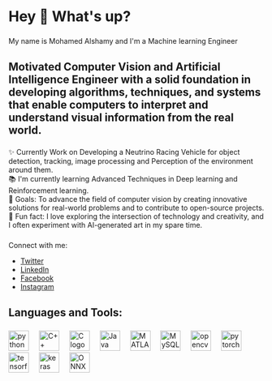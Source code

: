 <h1 align="left">Hey 👋 What's up?</h1>

###

<p align="left">My name is Mohamed Alshamy and I'm a Machine learning Engineer</p>

###

<h2 align="left">Motivated Computer Vision and Artificial Intelligence Engineer with a solid foundation in developing algorithms, techniques, and systems that enable computers to interpret and understand visual information from the real world.</h2>

###

<p align="left">✨ Currently Work on Developing a Neutrino Racing Vehicle for object detection, tracking, image processing and Perception of the environment around them.<br>📚 I'm currently learning Advanced Techniques in Deep learning and Reinforcement learning.<br>🎯 Goals: To advance the field of computer vision by creating innovative solutions for real-world problems and to contribute to open-source projects.<br>🎲 Fun fact: I love exploring the intersection of technology and creativity, and I often experiment with AI-generated art in my spare time.</p>

###

<p>Connect with me:</p>
<ul>
    <li><a href="https://x.com/mo7amed_alshamy?t=uHAIfJGARR_fq_L1l8njRg&s=09" target="_blank">Twitter</a></li>
    <li><a href="https://linkedin.com/in/Mohamed-Alshamy" target="_blank">LinkedIn</a></li>
    <li><a href="https://www.facebook.com/share/ZmszK9UjwnpAAGQc/?mibextid=qi2Omg" target="_blank">Facebook</a></li>
    <li><a href="https://www.instagram.com/mo7amed_alshamy?igsh=MWxubXEyNGcyYnR2ZA==" target="_blank">Instagram</a></li>
</ul>


###

<h2 align="left">Languages and Tools:</h2>

###

<div align="left">
  <img src="https://cdn.jsdelivr.net/gh/devicons/devicon/icons/python/python-original.svg" height="40" alt="python logo" />
  <img width="12" />
  <img src="https://cdn.jsdelivr.net/gh/devicons/devicon/icons/cplusplus/cplusplus-original.svg" height="40" alt="C++ logo" />
  <img width="12" />
  <img src="https://cdn.jsdelivr.net/gh/devicons/devicon/icons/c/c-original.svg" height="40" alt="C logo" />
  <img width="12" />
  <img src="https://cdn.jsdelivr.net/gh/devicons/devicon/icons/java/java-original.svg" height="40" alt="Java logo" />
  <img width="12" />
  <img src="https://cdn.jsdelivr.net/gh/devicons/devicon/icons/matlab/matlab-original.svg" height="40" alt="MATLAB logo" />
  <img width="12" />
  <img src="https://cdn.jsdelivr.net/gh/devicons/devicon/icons/mysql/mysql-original.svg" height="40" alt="MySQL logo" />
  <img width="12" />
  <img src="https://cdn.jsdelivr.net/gh/devicons/devicon/icons/opencv/opencv-original.svg" height="40" alt="opencv logo" />
  <img width="12" />
  <img src="https://cdn.jsdelivr.net/gh/devicons/devicon/icons/pytorch/pytorch-original.svg" height="40" alt="pytorch logo" />
  <img width="12" />
  <img src="https://cdn.jsdelivr.net/gh/devicons/devicon/icons/tensorflow/tensorflow-original.svg" height="40" alt="tensorflow logo" />
  <img width="12" />
  <img src="https://cdn.jsdelivr.net/gh/devicons/devicon/icons/keras/keras-original.svg" height="40" alt="keras logo" />
  <img width="12" />
  <img src="https://cdn.jsdelivr.net/gh/devicons/devicon/icons/onnx/onnx-original.svg" height="40" alt="ONNX logo" />
  <img width="12" />
</div>

###
